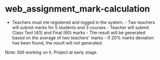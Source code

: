 # web_assignment_mark-calculation
- Teachers must me registered and logged in the system.  - Two teachers will submit marks for 5 students and 3 courses - Teacher will submit Class Test (40) and Final (60) marks - The result will be generated based on the average of two teachers' marks - If 20% marks deviation has been found, the result will not generated.

Note: Still working on it. Project at early stage. 
